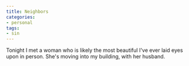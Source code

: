 ```yaml
---
title: Neighbors
categories:
- personal
tags:
- sin
---
```


Tonight I met a woman who is likely the most beautiful I've ever laid eyes upon in person.  She's moving into my building, with her husband.

